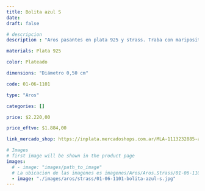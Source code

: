 ```yaml
---
title: Bolita azul S
date: 
draft: false

# descripcion
description : "Aros pasantes en plata 925 y strass. Traba con mariposita."

materials: Plata 925

color: Plateado

dimensions: "Diámetro 0,50 cm"

code: 01-06-1101

type: "Aros"

categories: []

price: $2.220,00

price_eftvo: $1.884,00

link_mercado_shop: https://inplata.mercadoshops.com.ar/MLA-1113232885-aros-plata-925-bolita-strass-azul-s-_JM

# Images
# first image will be shown in the product page
images:
  # - image: "images/path_to_image"
  # La ubicacion de las imagenes es imagenes/Aros/Aros.Strass/01-06-1101-bolita-azul-s
  - image: "./images/aros/strass/01-06-1101-bolita-azul-s.jpg"
---
```

